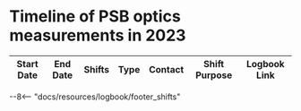 
# Timeline of PSB optics measurements in 2023

|    Start Date    | End Date | Shifts | Type | Contact  |           Shift Purpose           |                   Logbook Link                    |
|:----------------:|:--------:|:------:|:----:|:--------:|:---------------------------------:|:-------------------------------------------------:|
<!--                                                                       Logbook Links: [LINK_NAME](date, logbook_id, event_id){.logbook-link} -->




--8<-- "docs/resources/logbook/footer_shifts"